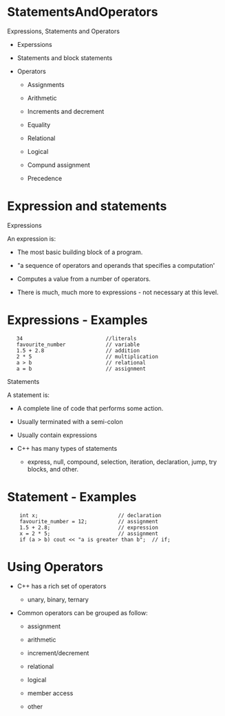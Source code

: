 # StatementsAndOperators
 Expressions, Statements and Operators

* Experssions

* Statements and block statements

* Operators

  - Assignments
 
  - Arithmetic
 
  - Increments and decrement
 
  - Equality
 
  - Relational
 
  - Logical
 
  - Compund assignment
 
  - Precedence
 

 # Expression and statements
 Expressions

 An expression is:

  - The most basic building block of a program.

  - "a sequence of operators and operands that specifies a computation'

  - Computes a value from a number of operators.

  - There is much, much more to expressions - not necessary at this level.

# Expressions - Examples

       34                           //literals
       favourite_number             // variable
       1.5 + 2.8                    // addition
       2 * 5                        // multiplication
       a > b                        // relational
       a = b                        // assignment

Statements

A statement is:

  - A complete line of code that performs some action.

  - Usually terminated with a semi-colon

  - Usually contain expressions

  - C++ has many types of statements

    * express, null, compound, selection, iteration, declaration, jump, try blocks, and other.
   
 # Statement - Examples

        int x;                          // declaration
        favourite_number = 12;          // assignment
        1.5 + 2.8;                      // expression
        x = 2 * 5;                      // assignment
        if (a > b) cout << "a is greater than b";  // if;
  

# Using Operators
* C++ has a rich set of operators

  - unary, binary, ternary

* Common operators can be grouped as follow:

  - assignment
 
  - arithmetic
 
  - increment/decrement
 
  - relational
 
  - logical
 
  - member access
 
  - other














  
